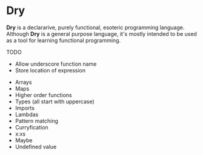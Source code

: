 # Dry
**Dry** is a declararive, purely functional, esoteric programming language. Although **Dry** is a general purpose language, it's mostly intended to be used as a tool for learning functional programming.

TODO
- Allow underscore function name
- Store location of expression

* Arrays
* Maps
* Higher order functions
* Types (all start with uppercase)
* Imports
* Lambdas
* Pattern matching
* Curryfication
* x:xs
* Maybe
* Undefined value